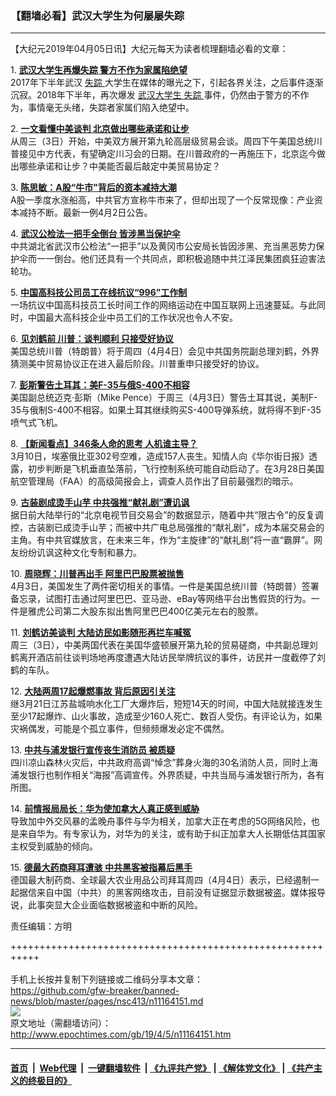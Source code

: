 ### 【翻墙必看】武汉大学生为何屡屡失踪
------------------------

<p>
 【大纪元2019年04月05日讯】大纪元每天为读者梳理翻墙必看的文章：
</p>
<p>
 1.
 <b>
  <a href="http://www.epochtimes.com/gb/19/4/4/n11163251.htm" rel="noopener noreferrer" target="_blank">
   武汉大学生再爆失踪 警方不作为家属陷绝望
  </a>
 </b>
 <br/>
 2017年下半年武汉
 <a href="http://www.epochtimes.com/gb/tag/%E5%A4%B1%E8%B8%AA.html">
  失踪
 </a>
 大学生在媒体的曝光之下，引起各界关注，之后事件逐渐沉寂。2018年下半年，再次爆发
 <a href="http://www.epochtimes.com/gb/tag/%E6%AD%A6%E6%B1%89%E5%A4%A7%E5%AD%A6%E7%94%9F.html">
  武汉大学生
 </a>
 <a href="http://www.epochtimes.com/gb/tag/%E5%A4%B1%E8%B8%AA.html">
  失踪
 </a>
 事件，仍然由于警方的不作为，事情毫无头绪，失踪者家属们陷入绝望中。
</p>
<p>
 2.
 <b>
  <a href="http://www.epochtimes.com/gb/19/4/4/n11162886.htm" rel="noopener noreferrer" target="_blank">
   一文看懂中美谈判 北京做出哪些承诺和让步
  </a>
 </b>
 <br/>
 从周三（3日）开始，中美双方展开第九轮高层级贸易会谈。周四下午美国总统川普接见中方代表，有望确定川习会的日期。在川普政府的一再施压下，北京迄今做出哪些承诺和让步？中美能否最后敲定中美贸易协定？
</p>
<p>
 3.
 <b>
  <a href="http://www.epochtimes.com/gb/19/4/4/n11161432.htm" rel="noopener noreferrer" target="_blank">
   陈思敏：A股“牛市”背后的资本减持大潮
  </a>
 </b>
 <br/>
 A股一季度水涨船高，中共官方宣称牛市来了，但却出现了一个反常现像：产业资本减持不断。最新一例4月2日公告。
</p>
<p>
 4.
 <b>
  <a href="http://www.epochtimes.com/gb/19/4/4/n11162332.htm" rel="noopener noreferrer" target="_blank">
   武汉公检法一把手全倒台 皆涉黑当保护伞
  </a>
 </b>
 <br/>
 中共湖北省武汉市公检法“一把手”以及黄冈市公安局长皆因涉黑、充当黑恶势力保护伞而一一倒台。他们还具有一个共同点，即积极追随中共江泽民集团疯狂迫害法轮功。
</p>
<p>
 5.
 <b>
  <a href="http://www.epochtimes.com/gb/19/4/4/n11163835.htm" rel="noopener noreferrer" target="_blank">
   中国高科技公司员工在线抗议“996”工作制
  </a>
 </b>
 <br/>
 一场抗议中国高科技员工长时间工作的网络运动在中国互联网上迅速蔓延。与此同时，中国最大高科技企业中员工们的工作状况也令人不安。
</p>
<p>
 6.
 <b>
  <a href="http://www.epochtimes.com/gb/19/4/4/n11162965.htm" rel="noopener noreferrer" target="_blank">
   见刘鹤前 川普：谈判顺利 只接受好协议
  </a>
 </b>
 <br/>
 美国总统川普（特朗普）将于周四（4月4日）会见中共国务院副总理刘鹤，外界猜测美中贸易协议正在进入最后阶段。川普重申只接受好的协议。
</p>
<p>
 7.
 <b>
  <a href="http://www.epochtimes.com/gb/19/4/4/n11162501.htm" rel="noopener noreferrer" target="_blank">
   彭斯警告土耳其：美F-35与俄S-400不相容
  </a>
 </b>
 <br/>
 美国副总统迈克‧彭斯（Mike Pence）于周三（4月3日）警告土耳其说，美制F-35与俄制S-400不相容。如果土耳其继续购买S-400导弹系统，就将得不到F-35喷气式飞机。
</p>
<p>
 8.
 <b>
  <a href="http://www.epochtimes.com/gb/19/4/4/n11163359.htm" rel="noopener noreferrer" target="_blank">
   【新闻看点】346条人命的思考 人机谁主导？
  </a>
 </b>
 <br/>
 3月10日，埃塞俄比亚302号空难，造成157人丧生。知情人向《华尔街日报》透露，初步判断是飞机垂直坠落前，飞行控制系统可能自动启动了。在3月28日美国航空管理局（FAA）的高级简报会上，调查人员作出了目前最强烈的暗示。
</p>
<p>
 9.
 <b>
  <a href="http://www.epochtimes.com/gb/19/4/3/n11160891.htm" rel="noopener noreferrer" target="_blank">
   古装剧成烫手山芋 中共强推“献礼剧”遭讥讽
  </a>
 </b>
 <br/>
 据日前大陆举行的“北京电视节目交易会”的数据显示，随着中共“限古令”的反复调控，古装剧已成烫手山芋；而被中共广电总局强推的“献礼剧”，成为本届交易会的主角。有中共官媒放言，在未来三年，作为“主旋律”的“献礼剧”将一直“霸屏”。网友纷纷讥讽这种文化专制和暴力。
</p>
<p>
 10.
 <b>
  <a href="http://www.epochtimes.com/gb/19/4/4/n11163419.htm" rel="noopener noreferrer" target="_blank">
   周晓辉：川普再出手 阿里巴巴股票被抛售
  </a>
 </b>
 <br/>
 4月3日，美国发生了两件密切相关的事情。一件是美国总统川普（特朗普）签署备忘录，试图打击通过阿里巴巴、亚马逊、eBay等网络平台出售假货的行为。一件是雅虎公司第二大股东拟出售阿里巴巴400亿美元左右的股票。
</p>
<p>
 11.
 <b>
  <a href="http://www.epochtimes.com/gb/19/4/4/n11163547.htm" rel="noopener noreferrer" target="_blank">
   刘鹤访美谈判 大陆访民如影随形再拦车喊冤
  </a>
 </b>
 <br/>
 周三（3日），中美两国代表在美国华盛顿展开第九轮的贸易磋商，中共副总理刘鹤离开酒店前往谈判场地再度遭遇大陆访民举牌抗议的事件，访民并一度截停了刘鹤的车队。
</p>
<p>
 12.
 <b>
  <a href="http://www.epochtimes.com/gb/19/4/4/n11163316.htm" rel="noopener noreferrer" target="_blank">
   大陆两周17起爆燃事故 背后原因引关注
  </a>
 </b>
 <br/>
 继3月21日江苏盐城响水化工厂大爆炸后，短短14天的时间，中国大陆就接连发生至少17起爆炸、山火事故，造成至少160人死亡、数百人受伤。有评论认为，如果灾祸偶发，可能是个孤立事件，但频频爆发必定不偶然。
</p>
<p>
 13.
 <b>
  <a href="http://www.epochtimes.com/gb/19/4/4/n11163520.htm" rel="noopener noreferrer" target="_blank">
   中共与浦发银行宣传丧生消防员 被质疑
  </a>
 </b>
 <br/>
 四川凉山森林火灾后，中共政府高调“悼念”葬身火海的30名消防人员，同时上海浦发银行也制作相关“海报”高调宣传。外界质疑，中共当局与浦发银行所为，各有所图。
</p>
<p>
 14.
 <b>
  <a href="http://www.epochtimes.com/gb/19/4/4/n11163416.htm" rel="noopener noreferrer" target="_blank">
   前情报局局长：华为使加拿大人真正感到威胁
  </a>
 </b>
 <br/>
 导致加中外交风暴的孟晚舟事件与华为相关，加拿大正在考虑的5G网络风险，也是来自华为。有专家认为，对华为的关注，或有助于纠正加拿大人长期低估其国家主权受到威胁的倾向。
</p>
<p>
 15.
 <b>
  <a href="http://www.epochtimes.com/gb/19/4/4/n11163152.htm" rel="noopener noreferrer" target="_blank">
   德最大药商拜耳遭骇 中共黑客被指幕后黑手
  </a>
 </b>
 <br/>
 德国最大制药商、全球最大农业用品公司拜耳周四（4月4日）表示，已经遏制一起据信来自中国（中共）的黑客网络攻击，目前没有证据显示数据被盗。媒体报导说，此事突显大企业面临数据被盗和中断的风险。
</p>
<p>
 责任编辑：方明
</p>

+++++++++++++++++++++++++++++++++++++++++++++++++++++++++++<br/><br/>
手机上长按并复制下列链接或二维码分享本文章：<br/>
https://github.com/gfw-breaker/banned-news/blob/master/pages/nsc413/n11164151.md <br/>
<a href='https://github.com/gfw-breaker/banned-news/blob/master/pages/nsc413/n11164151.md'><img src='https://github.com/gfw-breaker/banned-news/blob/master/pages/nsc413/n11164151.md.png'/></a> <br/>
原文地址（需翻墙访问）：http://www.epochtimes.com/gb/19/4/5/n11164151.htm


------------------------
#### [首页](https://github.com/gfw-breaker/banned-news/blob/master/README.md) &nbsp;|&nbsp; [Web代理](https://github.com/labour-camp/helloworld) &nbsp;|&nbsp; [一键翻墙软件](https://github.com/gfw-breaker/nogfw/blob/master/README.md) &nbsp;| [《九评共产党》](https://github.com/gfw-breaker/9ping.md/blob/master/README.md#九评之一评共产党是什么) | [《解体党文化》](https://github.com/gfw-breaker/jtdwh.md/blob/master/README.md) | [《共产主义的终极目的》](https://github.com/gfw-breaker/gczydzjmd.md/blob/master/README.md)

